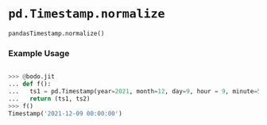# `pd.Timestamp.normalize`


`pandasTimestamp.normalize()`

### Example Usage

```py

>>> @bodo.jit
... def f():
...   ts1 = pd.Timestamp(year=2021, month=12, day=9, hour = 9, minute=57, second=44, microsecond=114123).normalize()
...   return (ts1, ts2)
>>> f()
Timestamp('2021-12-09 00:00:00')
```


